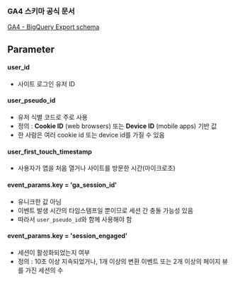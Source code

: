 ### GA4 스키마 공식 문서

[GA4 - BigQuery Export schema](https://support.google.com/analytics/answer/7029846?hl=en)


## Parameter

#### user_id

- 사이트 로그인 유저 ID

#### user_pseudo_id

- 유저 식별 코드로 주로 사용
- 정의 : **Cookie ID** (web browsers) 또는 **Device ID** (mobile apps) 기반 값
- 한 사람은 여러 cookie id 또는 device id를 가질 수 있음

#### user_first_touch_timestamp

- 사용자가 앱을 처음 열거나 사이트를 방문한 시간(마이크로초)

#### event_params.key = 'ga_session_id'

- 유니크한 값 아님
- 이벤트 발생 시간의 타임스탬프일 뿐이므로 세션 간 충돌 가능성 있음
- 따라서 `user_pseudo_id`와 함께 사용해야 함

#### event_params.key = 'session_engaged'

- 세션이 활성화되었는지 여부
- 정의 : 10초 이상 지속되었거나, 1개 이상의 변환 이벤트 또는 2개 이상의 페이지 뷰를 가진 세션의 수

